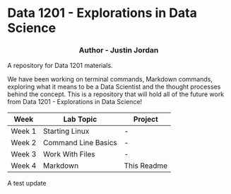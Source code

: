 # Data 1201 - Explorations in Data Science
<h3 align="center">Author - Justin Jordan</h3>

A repository for Data 1201 materials.

We have been working on terminal commands, Markdown commands, exploring what it means to be a Data Scientist and the thought processes behind the concept. This is a repository that will hold all of the future work from Data 1201 - Explorations in Data Science!


|Week | Lab Topic | Project |
|---|---|---|
|Week 1|Starting Linux|-|
|Week 2|Command Line Basics|-|
|Week 3|Work With Files|-|
|Week 4|Markdown|This Readme|


A test update